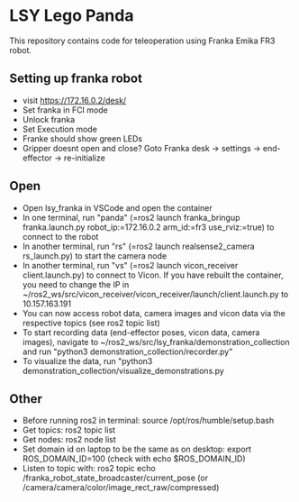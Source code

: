 # LSY Lego Panda

This repository contains code for teleoperation using Franka Emika FR3 robot.

## Setting up franka robot
- visit https://172.16.0.2/desk/
- Set franka in FCI mode
- Unlock franka
- Set Execution mode
- Franke should show green LEDs
- Gripper doesnt open and close? Goto Franka desk -> settings -> end-effector -> re-initialize

## Open
- Open lsy_franka in VSCode and open the container
- In one terminal, run "panda" (=ros2 launch franka_bringup franka.launch.py robot_ip:=172.16.0.2 arm_id:=fr3 use_rviz:=true) to connect to the robot
- In another terminal, run "rs" (=ros2 launch realsense2_camera rs_launch.py) to start the camera node
- In another terminal, run "vs" (=ros2 launch vicon_receiver client.launch.py) to connect to Vicon. If you have rebuilt the container, you need to change the IP in ~/ros2_ws/src/vicon_receiver/vicon_receiver/launch/client.launch.py to 10.157.163.191
- You can now access robot data, camera images and vicon data via the respective topics (see ros2 topic list)
- To start recording data (end-effector poses, vicon data, camera images), navigate to ~/ros2_ws/src/lsy_franka/demonstration_collection and run "python3 demonstration_collection/recorder.py"
- To visualize the data, run "python3 demonstration_collection/visualize_demonstrations.py

## Other
- Before running ros2 in terminal: source /opt/ros/humble/setup.bash
- Get topics:   ros2 topic list
- Get nodes:    ros2 node list
- Set domain id on laptop to be the same as on desktop: export ROS_DOMAIN_ID=100 (check with echo $ROS_DOMAIN_ID)
- Listen to topic with: ros2 topic echo /franka_robot_state_broadcaster/current_pose (or /camera/camera/color/image_rect_raw/compressed)

 